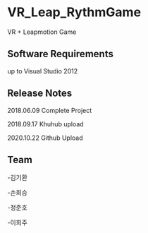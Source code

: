# VR_Leap_RythmGame



VR + Leapmotion Game

Software Requirements
-------------
up to Visual Studio 2012 


Release Notes
-------------
2018.06.09 Complete Project

2018.09.17 Khuhub upload

2020.10.22 Github Upload


Team
-------------
-김기환

-손희승

-정준호

-이희주
